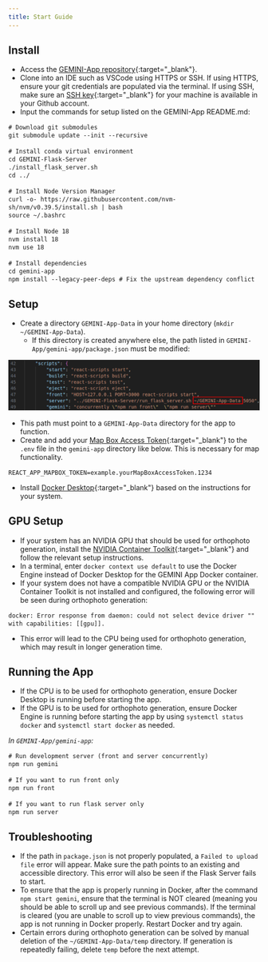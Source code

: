 ```yaml
---
title: Start Guide
---
```


## Install
- Access the [GEMINI-App repository](https://github.com/GEMINI-Breeding/GEMINI-App){:target="_blank"}. 
- Clone into an IDE such as VSCode using HTTPS or SSH. If using HTTPS, ensure your git credentials are populated via the terminal. If using SSH, make sure an [SSH key](https://docs.github.com/en/authentication/connecting-to-github-with-ssh/adding-a-new-ssh-key-to-your-github-account){:target="_blank"} for your machine is available in your Github account.
- Input the commands for setup listed on the GEMINI-App README.md:
```
# Download git submodules
git submodule update --init --recursive

# Install conda virtual environment
cd GEMINI-Flask-Server
./install_flask_server.sh
cd ../

# Install Node Version Manager
curl -o- https://raw.githubusercontent.com/nvm-sh/nvm/v0.39.5/install.sh | bash
source ~/.bashrc

# Install Node 18
nvm install 18
nvm use 18

# Install dependencies
cd gemini-app
npm install --legacy-peer-deps # Fix the upstream dependency conflict
```

## Setup
- Create a directory `GEMINI-App-Data` in your home directory (`mkdir ~/GEMINI-App-Data`).
    - If this directory is created anywhere else, the path listed in `GEMINI-App/gemini-app/package.json` must be modified:

![package.json Path](_attachments/install/packageJsonPath.png)

- This path must point to a `GEMINI-App-Data` directory for the app to function.
- Create and add your [Map Box Access Token](https://docs.mapbox.com/help/glossary/access-token/){:target="_blank"} to the `.env` file in the `gemini-app` directory like below. This is necessary for map functionality. 
```
REACT_APP_MAPBOX_TOKEN=example.yourMapBoxAccessToken.1234
```
- Install [Docker Desktop](https://www.docker.com/products/docker-desktop/){:target="_blank"} based on the instructions for your system. 

## GPU Setup
- If your system has an NVIDIA GPU that should be used for orthophoto generation, install the [NVIDIA Container Toolkit](https://docs.nvidia.com/datacenter/cloud-native/container-toolkit/latest/install-guide.html){:target="_blank"} and follow the relevant setup instructions.
- In a terminal, enter `docker context use default` to use the Docker Engine instead of Docker Desktop for the GEMINI App Docker container.
- If your system does not have a compatible NVIDIA GPU or the NVIDIA Container Toolkit is not installed and configured, the following error will be seen during orthophoto generation:
```
docker: Error response from daemon: could not select device driver "" with capabilities: [[gpu]].
```
- This error will lead to the CPU being used for orthophoto generation, which may result in longer generation time.

## Running the App
- If the CPU is to be used for orthophoto generation, ensure Docker Desktop is running before starting the app.
- If the GPU is to be used for orthophoto generation, ensure Docker Engine is running before starting the app by using `systemctl status docker` and `systemctl start docker` as needed.


*In `GEMINI-App/gemini-app`:*

```
# Run development server (front and server concurrently)
npm run gemini 

# If you want to run front only 
npm run front

# If you want to run flask server only
npm run server
```

## Troubleshooting
- If the path in `package.json` is not properly populated, a `Failed to upload file` error will appear. Make sure the path points to an existing and accessible directory. This error will also be seen if the Flask Server fails to start.
- To ensure that the app is properly running in Docker, after the command `npm start gemini`, ensure that the terminal is NOT cleared (meaning you should be able to scroll up and see previous commands). If the terminal is cleared (you are unable to scroll up to view previous commands), the app is not running in Docker properly. Restart Docker and try again. 
- Certain errors during orthophoto generation can be solved by manual deletion of the `~/GEMINI-App-Data/temp` directory. If generation is repeatedly failing, delete `temp` before the next attempt.
